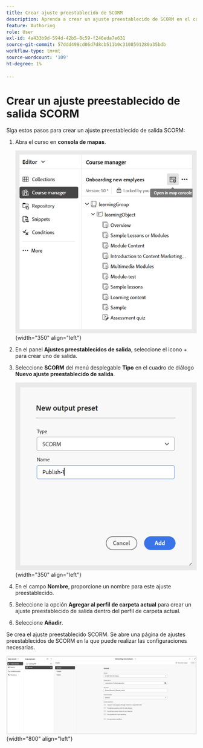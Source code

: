 ```yaml
---
title: Crear ajuste preestablecido de SCORM
description: Aprenda a crear un ajuste preestablecido de SCORM en el contenido de aprendizaje y formación
feature: Authoring
role: User
exl-id: 4a433b9d-594d-42b5-8c59-f246eda7e631
source-git-commit: 57ddd498cd06d7d8cb511b0c3108591280a35bdb
workflow-type: tm+mt
source-wordcount: '109'
ht-degree: 1%

---
```


# Crear un ajuste preestablecido de salida SCORM

Siga estos pasos para crear un ajuste preestablecido de salida SCORM:

1. Abra el curso en **consola de mapas**.

   ![](assets/open-in-map-console.png){width="350" align="left"}

1. En el panel **Ajustes preestablecidos de salida**, seleccione el icono + para crear uno de salida.
1. Seleccione **SCORM** del menú desplegable **Tipo** en el cuadro de diálogo **Nuevo ajuste preestablecido de salida**.

   ![](assets/scorm-preset.png){width="350" align="left"}

1. En el campo **Nombre**, proporcione un nombre para este ajuste preestablecido.
1. Seleccione la opción **Agregar al perfil de carpeta actual** para crear un ajuste preestablecido de salida dentro del perfil de carpeta actual.
1. Seleccione **Añadir**.

Se crea el ajuste preestablecido SCORM. Se abre una página de ajustes preestablecidos de SCORM en la que puede realizar las configuraciones necesarias.

![](assets/scorm-output-preset.png){width="800" align="left"}